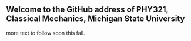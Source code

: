## Welcome to the GitHub address of PHY321, Classical Mechanics, Michigan State University

more text to follow soon this fall.
